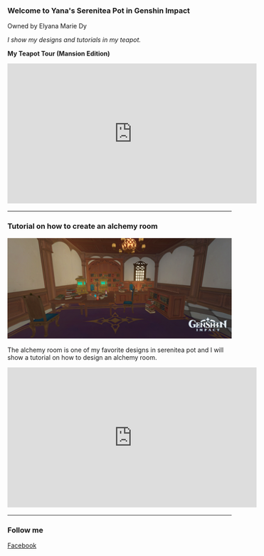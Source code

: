 ### Welcome to Yana's Serenitea Pot in Genshin Impact  
Owned by Elyana Marie Dy

*I show my designs and tutorials in my teapot.*

**My Teapot Tour (Mansion Edition)**
<iframe width="560" height="315" src="https://www.youtube.com/embed/4pimCGIfZSY" title="YouTube video player" frameborder="0" allow="accelerometer; autoplay; clipboard-write; encrypted-media; gyroscope; picture-in-picture" allowfullscreen></iframe>

---
### Tutorial on how to create an alchemy room

![alt text](https://github.com/Yanie-uwu/Yanie-uwu/blob/main/20220302130438.png)

The alchemy room is one of my favorite designs in serenitea pot and I will show a tutorial on how to design an alchemy room. 

<iframe width="560" height="315" src="https://www.youtube.com/embed/T3FKo1sTb6M" title="YouTube video player" frameborder="0" allow="accelerometer; autoplay; clipboard-write; encrypted-media; gyroscope; picture-in-picture" allowfullscreen></iframe>

---
### Follow me 
[Facebook](https://www.facebook.com/elyanamarie.dy.7)
